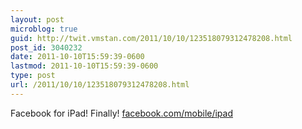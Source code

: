 ```yaml
---
layout: post
microblog: true
guid: http://twit.vmstan.com/2011/10/10/123518079312478208.html
post_id: 3040232
date: 2011-10-10T15:59:39-0600
lastmod: 2011-10-10T15:59:39-0600
type: post
url: /2011/10/10/123518079312478208.html
---
```

Facebook for iPad! Finally! <a href="https://www.facebook.com/mobile/ipad">facebook.com/mobile/ipad</a>
